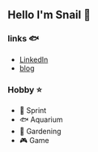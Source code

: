 ## Hello I'm Snail 🐚

### links  🐟
- [LinkedIn](https://www.linkedin.com/in/kaito-suzuki-17023b255/)
- [blog](https://snails-blog.netlify.app/)

### Hobby ⭐
- 🏃 Sprint
- 🐟 Aquarium 
- 🍅 Gardening 
- 🎮 Game   
